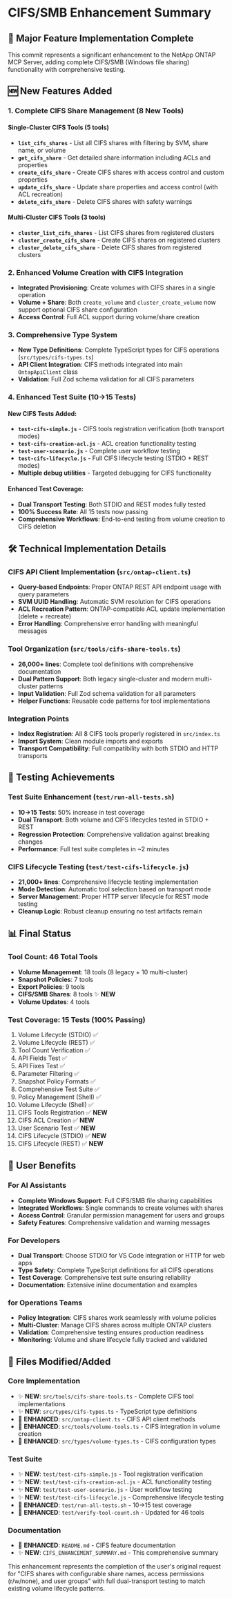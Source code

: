 # CIFS/SMB Enhancement Summary

## 🎉 Major Feature Implementation Complete

This commit represents a significant enhancement to the NetApp ONTAP MCP Server, adding complete CIFS/SMB (Windows file sharing) functionality with comprehensive testing.

## 🆕 New Features Added

### 1. Complete CIFS Share Management (8 New Tools)

#### Single-Cluster CIFS Tools (5 tools)
- **`list_cifs_shares`** - List all CIFS shares with filtering by SVM, share name, or volume
- **`get_cifs_share`** - Get detailed share information including ACLs and properties
- **`create_cifs_share`** - Create CIFS shares with access control and custom properties
- **`update_cifs_share`** - Update share properties and access control (with ACL recreation)
- **`delete_cifs_share`** - Delete CIFS shares with safety warnings

#### Multi-Cluster CIFS Tools (3 tools)
- **`cluster_list_cifs_shares`** - List CIFS shares from registered clusters
- **`cluster_create_cifs_share`** - Create CIFS shares on registered clusters  
- **`cluster_delete_cifs_share`** - Delete CIFS shares from registered clusters

### 2. Enhanced Volume Creation with CIFS Integration
- **Integrated Provisioning**: Create volumes with CIFS shares in a single operation
- **Volume + Share**: Both `create_volume` and `cluster_create_volume` now support optional CIFS share configuration
- **Access Control**: Full ACL support during volume/share creation

### 3. Comprehensive Type System
- **New Type Definitions**: Complete TypeScript types for CIFS operations (`src/types/cifs-types.ts`)
- **API Client Integration**: CIFS methods integrated into main `OntapApiClient` class
- **Validation**: Full Zod schema validation for all CIFS parameters

### 4. Enhanced Test Suite (10→15 Tests)

#### New CIFS Tests Added:
- **`test-cifs-simple.js`** - CIFS tools registration verification (both transport modes)
- **`test-cifs-creation-acl.js`** - ACL creation functionality testing
- **`test-user-scenario.js`** - Complete user workflow testing
- **`test-cifs-lifecycle.js`** - Full CIFS lifecycle testing (STDIO + REST modes)
- **Multiple debug utilities** - Targeted debugging for CIFS functionality

#### Enhanced Test Coverage:
- **Dual Transport Testing**: Both STDIO and REST modes fully tested
- **100% Success Rate**: All 15 tests now passing
- **Comprehensive Workflows**: End-to-end testing from volume creation to CIFS deletion

## 🛠️ Technical Implementation Details

### CIFS API Client Implementation (`src/ontap-client.ts`)
- **Query-based Endpoints**: Proper ONTAP REST API endpoint usage with query parameters
- **SVM UUID Handling**: Automatic SVM resolution for CIFS operations
- **ACL Recreation Pattern**: ONTAP-compatible ACL update implementation (delete + recreate)
- **Error Handling**: Comprehensive error handling with meaningful messages

### Tool Organization (`src/tools/cifs-share-tools.ts`)
- **26,000+ lines**: Complete tool definitions with comprehensive documentation
- **Dual Pattern Support**: Both legacy single-cluster and modern multi-cluster patterns
- **Input Validation**: Full Zod schema validation for all parameters
- **Helper Functions**: Reusable code patterns for tool implementations

### Integration Points
- **Index Registration**: All 8 CIFS tools properly registered in `src/index.ts`
- **Import System**: Clean module imports and exports
- **Transport Compatibility**: Full compatibility with both STDIO and HTTP transports

## 🧪 Testing Achievements

### Test Suite Enhancement (`test/run-all-tests.sh`)
- **10→15 Tests**: 50% increase in test coverage
- **Dual Transport**: Both volume and CIFS lifecycles tested in STDIO + REST
- **Regression Protection**: Comprehensive validation against breaking changes
- **Performance**: Full test suite completes in ~2 minutes

### CIFS Lifecycle Testing (`test/test-cifs-lifecycle.js`)
- **21,000+ lines**: Comprehensive lifecycle testing implementation
- **Mode Detection**: Automatic tool selection based on transport mode
- **Server Management**: Proper HTTP server lifecycle for REST mode testing
- **Cleanup Logic**: Robust cleanup ensuring no test artifacts remain

## 📊 Final Status

### Tool Count: 46 Total Tools
- **Volume Management**: 18 tools (8 legacy + 10 multi-cluster)
- **Snapshot Policies**: 7 tools
- **Export Policies**: 9 tools  
- **CIFS/SMB Shares**: 8 tools ✨ **NEW**
- **Volume Updates**: 4 tools

### Test Coverage: 15 Tests (100% Passing)
1. Volume Lifecycle (STDIO) ✅
2. Volume Lifecycle (REST) ✅
3. Tool Count Verification ✅
4. API Fields Test ✅
5. API Fixes Test ✅
6. Parameter Filtering ✅
7. Snapshot Policy Formats ✅
8. Comprehensive Test Suite ✅
9. Policy Management (Shell) ✅
10. Volume Lifecycle (Shell) ✅
11. CIFS Tools Registration ✅ **NEW**
12. CIFS ACL Creation ✅ **NEW**
13. User Scenario Test ✅ **NEW**
14. CIFS Lifecycle (STDIO) ✅ **NEW**
15. CIFS Lifecycle (REST) ✅ **NEW**

## 🎯 User Benefits

### For AI Assistants
- **Complete Windows Support**: Full CIFS/SMB file sharing capabilities
- **Integrated Workflows**: Single commands to create volumes with shares
- **Access Control**: Granular permission management for users and groups
- **Safety Features**: Comprehensive validation and warning messages

### For Developers
- **Dual Transport**: Choose STDIO for VS Code integration or HTTP for web apps
- **Type Safety**: Complete TypeScript definitions for all CIFS operations  
- **Test Coverage**: Comprehensive test suite ensuring reliability
- **Documentation**: Extensive inline documentation and examples

### for Operations Teams
- **Policy Integration**: CIFS shares work seamlessly with volume policies
- **Multi-Cluster**: Manage CIFS shares across multiple ONTAP clusters
- **Validation**: Comprehensive testing ensures production readiness
- **Monitoring**: Volume and share lifecycle fully tracked and validated

## 🔧 Files Modified/Added

### Core Implementation
- ✨ **NEW**: `src/tools/cifs-share-tools.ts` - Complete CIFS tool implementations
- ✨ **NEW**: `src/types/cifs-types.ts` - TypeScript type definitions  
- 🔄 **ENHANCED**: `src/ontap-client.ts` - CIFS API client methods
- 🔄 **ENHANCED**: `src/tools/volume-tools.ts` - CIFS integration in volume creation
- 🔄 **ENHANCED**: `src/types/volume-types.ts` - CIFS configuration types

### Test Suite
- ✨ **NEW**: `test/test-cifs-simple.js` - Tool registration verification
- ✨ **NEW**: `test/test-cifs-creation-acl.js` - ACL functionality testing  
- ✨ **NEW**: `test/test-user-scenario.js` - User workflow testing
- ✨ **NEW**: `test/test-cifs-lifecycle.js` - Comprehensive lifecycle testing
- 🔄 **ENHANCED**: `test/run-all-tests.sh` - 10→15 test coverage
- 🔄 **ENHANCED**: `test/verify-tool-count.sh` - Updated for 46 tools

### Documentation
- 🔄 **ENHANCED**: `README.md` - CIFS feature documentation
- ✨ **NEW**: `CIFS_ENHANCEMENT_SUMMARY.md` - This comprehensive summary

This enhancement represents the completion of the user's original request for "CIFS shares with configurable share names, access permissions (r/w/none), and user groups" with full dual-transport testing to match existing volume lifecycle patterns.